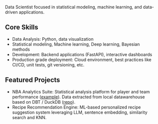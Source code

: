 Data Scientist focused in statistical modeling, machine learning, and data-driven applications.

## Core Skills

- Data Analysis: Python, data visualization
- Statistical modeling, Machine learning, Deep learning, Bayesian methods
- Development: Backend applications (FastAPI), interactive dashboards
- Production grade deployment: Cloud environment, best practices like CI/CD, unit tests, git versioning, etc.

## Featured Projects

- NBA Analytics Suite: Statistical analysis platform for player and team performance ([example](https://pdgarden.github.io/nba-stats-eda/eda_nba_players_accuracy_evolution.html)). Data extracted from local datawarehouse based on DBT / DuckDB ([repo](https://github.com/pdgarden/nba-stats)). 
- Recipe Recommendation Engine: ML-based personalized recipe suggestion system leveraging LLM, sentence embedding, similarity search and KNN.
